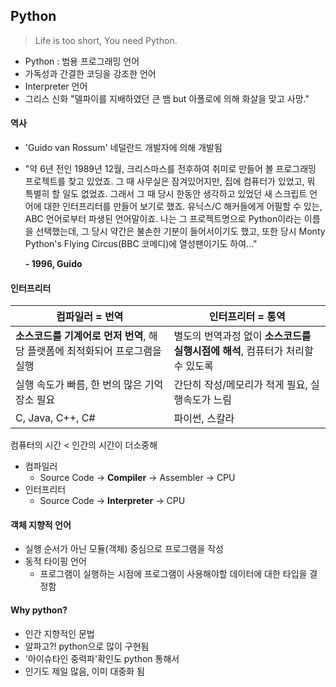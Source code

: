 ## Python

> Life is too short, You need Python.

- Python : 범용 프로그래밍 언어
- 가독성과 간결한 코딩을 강조한 언어
- Interpreter 언어
- 그리스 신화 "델파이를 지배하였던 큰 뱀  but  아폴로에 의해 화살을 맞고 사망."



#### 역사

-  'Guido van Rossum' 네덜란드 개발자에 의해 개발됨

- "약 6년 전인 1989년 12월, 크리스마스를 전후하여 취미로 만들어 볼 프로그래밍 프로젝트를 찾고 있었죠. 그 때 사무실은 잠겨있어지만, 집에 컴퓨터가 있었고, 뭐 특별히 할 일도 없었죠. 그래서 그 때 당시 한동안 생각하고 있었던 새 스크립트 언어에 대한 인터프리터를 만들어 보기로 했죠. 유닉스/C 해커들에게 어필할 수 있는, ABC 언어로부터 파생된 언어말이죠. 나는 그 프로젝트명으로 Python이라는 이름을 선택했는데, 그 당시 약간은 불손한 기분이 들어서이기도 했고, 또한 당시 Monty Python's Flying Circus(BBC 코메디)에 열성팬이기도 하여..."

  **- 1996, Guido**



#### 인터프리터

| 컴파일러 = 번역                                | 인터프리터 = 통역                               |
| ---------------------------------------- | ---------------------------------------- |
| **소스코드를 기계어로 먼저 번역**, 해당 플랫폼에 최적화되어 프로그램을 실행 | 별도의 번역과정 없이 **소스코드를 실행시점에 해석**, 컴퓨터가 처리할 수 있도록 |
| 실행 속도가 빠름, 한 번의 많은 기억 장소 필요              | 간단히 작성/메모리가 적게 필요, 실행속도가 느림              |
| C, Java, C++, C#                         | 파이썬, 스칼라                                 |



컴퓨터의 시간 < 인간의 시간이 더소중해

- 컴파일러
  - Source Code -> **Compiler** -> Assembler -> CPU
- 인터프리터
  - Source Code -> **Interpreter** -> CPU



#### 객체 지향적 언어

- 실행 순서가 아닌 모듈(객체) 중심으로 프로그램을 작성
- 동적 타이핑 언어
  - 프로그램이 실행하는 시점에 프로그램이 사용해야할 데이터에 대한 타입을 결정함



 #### Why python?

- 인간 지향적인 문법
- 알파고?! python으로 많이 구현됨
- '아이슈타인 중력파'확인도 python 통해서
- 인기도 제일 많음, 이미 대중화 됨

